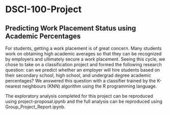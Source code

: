 # DSCI-100-Project
## Predicting Work Placement Status using Academic Percentages
For students, getting a work placement is of great concern. Many students work on obtaining high academic averages so that they can be recognized by employers and ultimately secure a work placement. Seeing this cycle, we chose to take on a classification project and formed the following research question: can we predict whether an employer will hire students based on their secondary school, high school, and undergrad degree academic percentages? We answered this question with a classifier trained by the K-nearest neighbours (KNN) algorithm using the R programming language.

The exploratory analysis completed for this project can be reproduced using project-proposal.ipynb and the full analysis can be reproduced using Group_Project_Report.ipynb.

